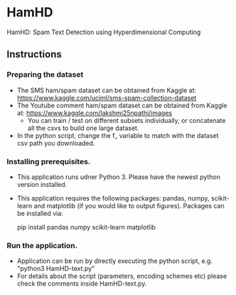 # HamHD
HamHD: Spam Text Detection using Hyperdimensional Computing

## Instructions

### Preparing the dataset
 - The SMS ham/spam dataset can be obtained from Kaggle at: https://www.kaggle.com/uciml/sms-spam-collection-dataset
 - The Youtube comment ham/spam dataset can be obtained from Kaggle at: https://www.kaggle.com/lakshmi25npathi/images 
   - You can train / test on different subsets individually, or concatenate all the csvs to build one large dataset.
 - In the python script, change the f_ variable to match with the dataset csv path you downloaded.


### Installing prerequisites.
 - This application runs udner Python 3. Please have the newest python version installed.
 - This application requires the following packages: pandas, numpy, scikit-learn and matplotlib (if you would like to output figures). Packages can be installed via:
    
    pip install pandas numpy scikit-learn matplotlib


### Run the application.
 - Application can be run by directly executing the python script, e.g. "python3 HamHD-text.py"
 - For details about the script (parameters, encoding schemes etc) please check the comments inside HamHD-text.py.
